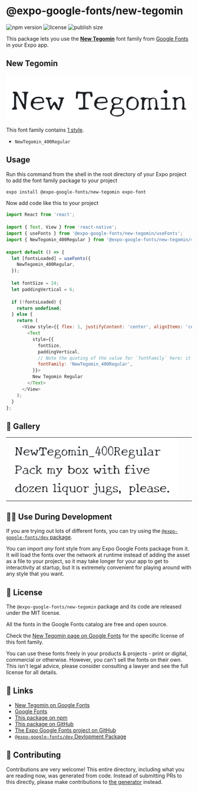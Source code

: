 # @expo-google-fonts/new-tegomin

![npm version](https://flat.badgen.net/npm/v/@expo-google-fonts/new-tegomin)
![license](https://flat.badgen.net/github/license/expo/google-fonts)
![publish size](https://flat.badgen.net/packagephobia/install/@expo-google-fonts/new-tegomin)

This package lets you use the [**New Tegomin**](https://fonts.google.com/specimen/New+Tegomin) font family from [Google Fonts](https://fonts.google.com/) in your Expo app.

## New Tegomin

![New Tegomin](./font-family.png)

This font family contains [1 style](#-gallery).

- `NewTegomin_400Regular`

## Usage

Run this command from the shell in the root directory of your Expo project to add the font family package to your project
```sh
expo install @expo-google-fonts/new-tegomin expo-font
```

Now add code like this to your project
```js
import React from 'react';

import { Text, View } from 'react-native';
import { useFonts } from '@expo-google-fonts/new-tegomin/useFonts';
import { NewTegomin_400Regular } from '@expo-google-fonts/new-tegomin/400Regular';

export default () => {
  let [fontsLoaded] = useFonts({
    NewTegomin_400Regular,
  });

  let fontSize = 24;
  let paddingVertical = 6;

  if (!fontsLoaded) {
    return undefined;
  } else {
    return (
      <View style={{ flex: 1, justifyContent: 'center', alignItems: 'center' }}>
        <Text
          style={{
            fontSize,
            paddingVertical,
            // Note the quoting of the value for `fontFamily` here; it expects a string!
            fontFamily: 'NewTegomin_400Regular',
          }}>
          New Tegomin Regular
        </Text>
      </View>
    );
  }
};

```

## 🔡 Gallery


||||
|-|-|-|
|![NewTegomin_400Regular](.//400Regular/NewTegomin_400Regular.ttf.png)||||


## 👩‍💻 Use During Development

If you are trying out lots of different fonts, you can try using the [`@expo-google-fonts/dev` package](https://github.com/expo/google-fonts/tree/master/font-packages/dev#readme).

You can import *any* font style from any Expo Google Fonts package from it. It will load the fonts
over the network at runtime instead of adding the asset as a file to your project, so it may take longer
for your app to get to interactivity at startup, but it is extremely convenient
for playing around with any style that you want.

## 📖 License

The `@expo-google-fonts/new-tegomin` package and its code are released under the MIT license.

All the fonts in the Google Fonts catalog are free and open source.

Check the [New Tegomin page on Google Fonts](https://fonts.google.com/specimen/New+Tegomin) for the specific license of this font family.

You can use these fonts freely in your products & projects - print or digital, commercial or otherwise. However, you can't sell the fonts on their own. This isn't legal advice, please consider consulting a lawyer and see the full license for all details.

## 🔗 Links

- [New Tegomin on Google Fonts](https://fonts.google.com/specimen/New+Tegomin)
- [Google Fonts](https://fonts.google.com/)
- [This package on npm](https://www.npmjs.com/package/@expo-google-fonts/new-tegomin)
- [This package on GitHub](https://github.com/expo/google-fonts/tree/master/font-packages/new-tegomin)
- [The Expo Google Fonts project on GitHub](https://github.com/expo/google-fonts)
- [`@expo-google-fonts/dev` Devlopment Package](https://github.com/expo/google-fonts/tree/master/font-packages/dev)

## 🤝 Contributing

Contributions are very welcome! This entire directory, including what you are reading now, was generated from code. Instead of submitting PRs to this directly, please make contributions to [the generator](https://github.com/expo/google-fonts/tree/master/packages/generator) instead.

